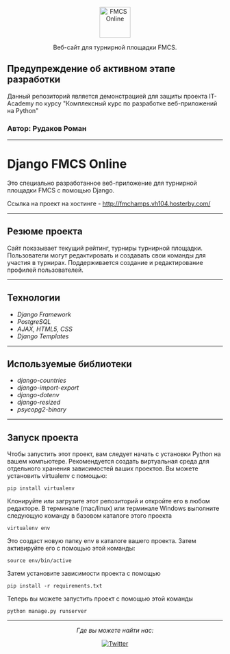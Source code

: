 <p align="center">
  <p align="center">
    <a href="http://fmchamps.vh104.hosterby.com/" target="_blank">
      <img src="https://github.com/thebuildup/fmcswebproject/blob/master/fmcs/static/images/logo_fmcs.png" alt="FMCS Online" height="72">
    </a>
  </p>
  <p align="center">
    Веб-сайт для турнирной площадки FMCS.
  </p>
</p>

## **Предупреждение об активном этапе разработки**

Данный репозиторий является демонстрацией для защиты проекта IT-Academy по курсу "Комплексный курс по разработке
веб-приложений на Python"

### Автор: Рудаков Роман

---

# **Django FMCS Online**

Это специально разработанное веб-приложение для турнирной площадки FMCS с помощью Django.

Ссылка на проект на хостинге - http://fmchamps.vh104.hosterby.com/

---

## Резюме проекта

Сайт показывает текущий рейтинг, турниры турнирной площадки. Пользователи могут редактировать и создавать свои команды
для
участия в турнирах. Поддерживается создание и редактирование профилей пользователей.

---

## Технологии

- _Django Framework_
- _PostgreSQL_
- _AJAX, HTML5, CSS_
- _Django Templates_

---

## Используемые библиотеки

- _django-countries_
- _django-import-export_
- _django-dotenv_
- _django-resized_
- _psycopg2-binary_

---

## Запуск проекта

Чтобы запустить этот проект, вам следует начать с установки Python на вашем компьютере. Рекомендуется создать
виртуальная среда для отдельного хранения зависимостей ваших проектов. Вы можете установить virtualenv с помощью:

```
pip install virtualenv
```

Клонируйте или загрузите этот репозиторий и откройте его в любом редакторе. В терминале (mac/linux) или терминале
Windows
выполните следующую команду в базовом каталоге этого проекта

```
virtualenv env
```

Это создаст новую папку env в каталоге вашего проекта. Затем активируйте его с помощью этой команды:

```
source env/bin/active
```

Затем установите зависимости проекта с помощью

```
pip install -r requirements.txt
```

Теперь вы можете запустить проект с помощью этой команды

```
python manage.py runserver
```

---

<div align="center">

<i>Где вы можете найти нас:</i><br>

<a href="https://twitter.com/FMChampSeries" target="_blank"><img src="https://img.shields.io/badge/Twitter-%231877F2.svg?&style=flat-square&logo=twitter&logoColor=white" alt="Twitter"></a>

</div>